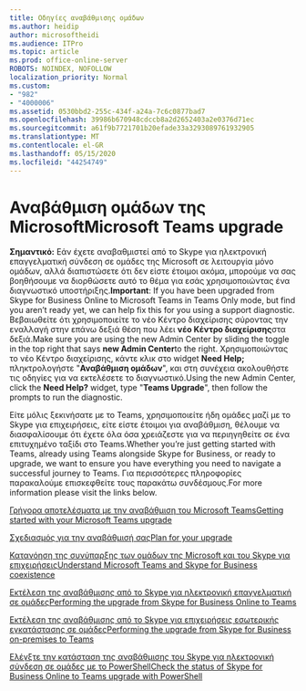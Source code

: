 ```yaml
---
title: Οδηγίες αναβάθμισης ομάδων
ms.author: heidip
author: microsoftheidi
ms.audience: ITPro
ms.topic: article
ms.prod: office-online-server
ROBOTS: NOINDEX, NOFOLLOW
localization_priority: Normal
ms.custom:
- "982"
- "4000006"
ms.assetid: 0530bbd2-255c-434f-a24a-7c6c0877bad7
ms.openlocfilehash: 39986b670948cdccb8a2d2652403a2e0376d71ec
ms.sourcegitcommit: a61f9b7721701b20efade33a3293089761932905
ms.translationtype: MT
ms.contentlocale: el-GR
ms.lasthandoff: 05/15/2020
ms.locfileid: "44254749"
---
```

# <a name="microsoft-teams-upgrade"></a><span data-ttu-id="cc346-102">Αναβάθμιση ομάδων της Microsoft</span><span class="sxs-lookup"><span data-stu-id="cc346-102">Microsoft Teams upgrade</span></span>

<span data-ttu-id="cc346-103">**Σημαντικό:** Εάν έχετε αναβαθμιστεί από το Skype για ηλεκτρονική επαγγελματική σύνδεση σε ομάδες της Microsoft σε λειτουργία μόνο ομάδων, αλλά διαπιστώσετε ότι δεν είστε έτοιμοι ακόμα, μπορούμε να σας βοηθήσουμε να διορθώσετε αυτό το θέμα για εσάς χρησιμοποιώντας ένα διαγνωστικό υποστήριξης.</span><span class="sxs-lookup"><span data-stu-id="cc346-103">**Important**: If you have been upgraded from Skype for Business Online to Microsoft Teams in Teams Only mode, but find you aren’t ready yet, we can help fix this for you using a support diagnostic.</span></span> <span data-ttu-id="cc346-104">Βεβαιωθείτε ότι χρησιμοποιείτε το νέο Κέντρο διαχείρισης σύροντας την εναλλαγή στην επάνω δεξιά θέση που λέει **νέο Κέντρο διαχείρισης**στα δεξιά.</span><span class="sxs-lookup"><span data-stu-id="cc346-104">Make sure you are using the new Admin Center by sliding the toggle in the top right that says **new Admin Center**to the right.</span></span> <span data-ttu-id="cc346-105">Χρησιμοποιώντας το νέο Κέντρο διαχείρισης, κάντε κλικ στο widget **Need Help;** πληκτρολογήστε "**Αναβάθμιση ομάδων**", και στη συνέχεια ακολουθήστε τις οδηγίες για να εκτελέσετε το διαγνωστικό.</span><span class="sxs-lookup"><span data-stu-id="cc346-105">Using the new Admin Center, click the **Need Help?** widget, type "**Teams Upgrade**", then follow the prompts to run the diagnostic.</span></span>

<span data-ttu-id="cc346-106">Είτε μόλις ξεκινήσατε με το Teams, χρησιμοποιείτε ήδη ομάδες μαζί με το Skype για επιχειρήσεις, είτε είστε έτοιμοι για αναβάθμιση, θέλουμε να διασφαλίσουμε ότι έχετε όλα όσα χρειάζεστε για να περιηγηθείτε σε ένα επιτυχημένο ταξίδι στο Teams.</span><span class="sxs-lookup"><span data-stu-id="cc346-106">Whether you’re just getting started with Teams, already using Teams alongside Skype for Business, or ready to upgrade, we want to ensure you have everything you need to navigate a successful journey to Teams.</span></span> <span data-ttu-id="cc346-107">Για περισσότερες πληροφορίες παρακαλούμε επισκεφθείτε τους παρακάτω συνδέσμους.</span><span class="sxs-lookup"><span data-stu-id="cc346-107">For more information please visit the links below.</span></span>

[<span data-ttu-id="cc346-108">Γρήγορα αποτελέσματα με την αναβάθμιση του Microsoft Teams</span><span class="sxs-lookup"><span data-stu-id="cc346-108">Getting started with your Microsoft Teams upgrade</span></span>](https://docs.microsoft.com/MicrosoftTeams/upgrade-start-here)

[<span data-ttu-id="cc346-109">Σχεδιασμός για την αναβάθμισή σας</span><span class="sxs-lookup"><span data-stu-id="cc346-109">Plan for your upgrade</span></span>](https://docs.microsoft.com/MicrosoftTeams/upgrade-plan-journey)

[<span data-ttu-id="cc346-110">Κατανόηση της συνύπαρξης των ομάδων της Microsoft και του Skype για επιχειρήσεις</span><span class="sxs-lookup"><span data-stu-id="cc346-110">Understand Microsoft Teams and Skype for Business coexistence</span></span>](https://docs.microsoft.com/MicrosoftTeams/teams-and-skypeforbusiness-coexistence-and-interoperability)

[<span data-ttu-id="cc346-111">Εκτέλεση της αναβάθμισης από το Skype για ηλεκτρονική επαγγελματική σε ομάδες</span><span class="sxs-lookup"><span data-stu-id="cc346-111">Performing the upgrade from Skype for Business Online to Teams</span></span>](https://docs.microsoft.com/MicrosoftTeams/upgrade-to-teams-execute-skypeforbusinessonline)

[<span data-ttu-id="cc346-112">Εκτέλεση της αναβάθμισης από το Skype για επιχειρήσεις εσωτερικής εγκατάστασης σε ομάδες</span><span class="sxs-lookup"><span data-stu-id="cc346-112">Performing the upgrade from Skype for Business on-premises to Teams</span></span>](https://docs.microsoft.com/MicrosoftTeams/upgrade-to-teams-execute-skypeforbusinesshybridonprem)
 
[<span data-ttu-id="cc346-113">Ελέγξτε την κατάσταση της αναβάθμισης του Skype για ηλεκτρονική σύνδεση σε ομάδες με το PowerShell</span><span class="sxs-lookup"><span data-stu-id="cc346-113">Check the status of Skype for Business Online to Teams upgrade with PowerShell</span></span>](https://docs.microsoft.com/powershell/module/skype/get-csteamsupgradestatus?view=skype-ps)